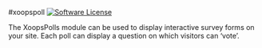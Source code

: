 #xoopspoll
[![Software License](https://img.shields.io/badge/license-GPL-brightgreen.svg?style=flat)](LICENSE) 

The XoopsPolls module can be used to display interactive survey forms on your site. Each poll can display a question on which visitors can ‘vote’.

